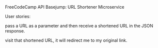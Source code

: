 FreeCodeCamp API Basejump: URL Shortener Microservice

User stories:


pass a URL as a parameter and then receive a shortened URL in the JSON response.

visit that shortened URL, it will redirect me to my original link.